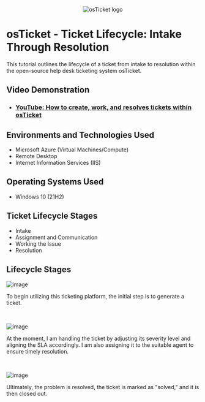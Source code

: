 <p align="center">
<img src="https://i.imgur.com/Clzj7Xs.png" alt="osTicket logo"/>
</p>

<h1>osTicket - Ticket Lifecycle: Intake Through Resolution</h1>
This tutorial outlines the lifecycle of a ticket from intake to resolution within the open-source help desk ticketing system osTicket.<br />


<h2>Video Demonstration</h2>

- ### [YouTube: How to create, work, and resolves tickets within osTicket](https://www.youtube.com)

<h2>Environments and Technologies Used</h2>

- Microsoft Azure (Virtual Machines/Compute)
- Remote Desktop
- Internet Information Services (IIS)

<h2>Operating Systems Used </h2>

- Windows 10</b> (21H2)

<h2>Ticket Lifecycle Stages</h2>

- Intake
- Assignment and Communication
- Working the Issue
- Resolution

<h2>Lifecycle Stages</h2>

![image](https://github.com/JaMyraJones/ticket-lifecycle/assets/145633544/75f96800-3c71-45bf-b2cb-b10827eb0dc2)

To begin utilizing this ticketing platform, the initial step is to generate a ticket.
</p>
<br />

![image](https://github.com/JaMyraJones/ticket-lifecycle/assets/145633544/2d198e83-1923-4b63-a7ca-3bac86a653af)

At the moment, I am handling the ticket by adjusting its severity level and aligning the SLA accordingly. I am also assigning it to the suitable agent to ensure timely resolution.
</p>
<br />

![image](https://github.com/JaMyraJones/ticket-lifecycle/assets/145633544/5e31d46e-4a6b-4b59-bb98-b3b005012a21)

Ultimately, the problem is resolved, the ticket is marked as "solved," and it is then closed out.
</p>
<br />
